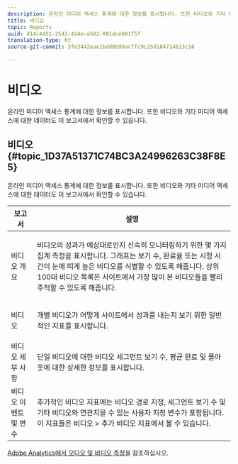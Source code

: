 ```yaml
---
description: 온라인 미디어 액세스 통계에 대한 정보를 표시합니다. 또한 비디오와 기타 미디어 액세스에 대한 데이터도 이 보고서에서 확인할 수 있습니다.
title: 비디오
topic: Reports
uuid: d14c4451-2543-414e-a582-001dce001f5f
translation-type: ht
source-git-commit: 3fe3442eae1bdd8b90acffc9c25d184714613c16

---
```



# 비디오

온라인 미디어 액세스 통계에 대한 정보를 표시합니다. 또한 비디오와 기타 미디어 액세스에 대한 데이터도 이 보고서에서 확인할 수 있습니다.

## 비디오 {#topic_1D37A51371C74BC3A24996263C38F8E5}

온라인 미디어 액세스 통계에 대한 정보를 표시합니다. 또한 비디오와 기타 미디어 액세스에 대한 데이터도 이 보고서에서 확인할 수 있습니다.

<table id="table_A032C55365C34F808764965ADF62F81F"> 
 <thead> 
  <tr> 
   <th colname="col1" class="entry"> 보고서 </th> 
   <th colname="col2" class="entry"> 설명 </th> 
  </tr> 
 </thead>
 <tbody> 
  <tr> 
   <td colname="col1"> 비디오 개요 </td> 
   <td colname="col2"> <p> 비디오의 성과가 예상대로인지 신속히 모니터링하기 위한 몇 가지 집계 측정을 표시합니다. 그래프는 보기 수, 완료율 또는 시청 시간이 눈에 띠게 높은 비디오를 식별할 수 있도록 해줍니다. 상위 100대 비디오 목록은 사이트에서 가장 많이 본 비디오들을 빨리 추적할 수 있도록 해줍니다. </p> </td> 
  </tr> 
  <tr> 
   <td colname="col1"> 비디오 </td> 
   <td colname="col2"> <p> 개별 비디오가 어떻게 사이트에서 성과를 내는지 보기 위한 일반적인 지표를 표시합니다. </p> </td> 
  </tr> 
  <tr> 
   <td colname="col1"> 비디오 세부 사항 </td> 
   <td colname="col2"> <p> 단일 비디오에 대한 비디오 세그먼트 보기 수, 평균 완료 및 폴아웃에 대한 상세한 정보를 표시합니다. </p> </td> 
  </tr> 
  <tr> 
   <td colname="col1"> 비디오 이벤트 및 변수 </td> 
   <td colname="col2"> <p> 추가적인 비디오 지표에는 비디오 경로 지정, 세그먼트 보기 수 및 기타 비디오와 연관지을 수 있는 사용자 지정 변수가 포함됩니다. 이 지표들은 <span class="uicontrol">비디오</span> &gt; <span class="uicontrol">추가 비디오 지표</span>에서 볼 수 있습니다. </p> </td> 
  </tr> 
 </tbody> 
</table>

[Adobe Analytics에서 오디오 및 비디오 측정](https://docs.adobe.com/content/help/ko-KR/media-analytics/using/media-overview.html)을 참조하십시오.
